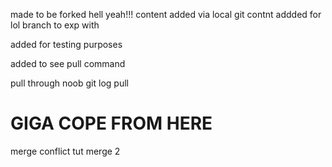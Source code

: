 made to be forked hell yeah!!!
content added via local git
contnt addded for lol branch to exp with 


added for testing purposes


added to see pull command

pull through noob
git log pull




GIGA COPE FROM HERE
=======
merge conflict tut
merge 2


